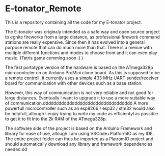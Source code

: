 # E-tonator_Remote

This is a repository containing all the code for my E-tonator project.

The E-tonator was originaly intended as a safe way and open source project to egnite fireworks from a large distance, as professional firework command stations are really expensive.
Since then it has evolved into a general purpose remote that can do much more than that. There is a menue with multiple different functions and modes to choose from and it can even play music. (Tetris game comming soon :) )

The first portotype version of the hardware is based on the ATmega328p microcontroler on an Arduino ProMini clone board.
As this is supposed to be a remote controll, it currently uses a simple 433 MHz UART sender/receiver board for communication with other devices such as a base station.

However, this way of communication is not very reliable and not good for large distances. Eventually I want to upgrade it to use a more suitable way of communication.dddddddddddddddddddddddddddddddddd
A more powerfull microcontroller such as an esp8266 / esp32 / stm32 would also be helpfull, altough I enjoy trying to write my code as efficientyl as possible to get it to fit into the 2k RAM of the ATmega328p.

The software side of the project is based on the Arduino Framework and library for ease of use, altough I am using VSCode+PlatformIO as my IDE.
The entire project folder can thus be imported as a PlatromIO project and should automatically download any library and framework dependencies needed.dd
